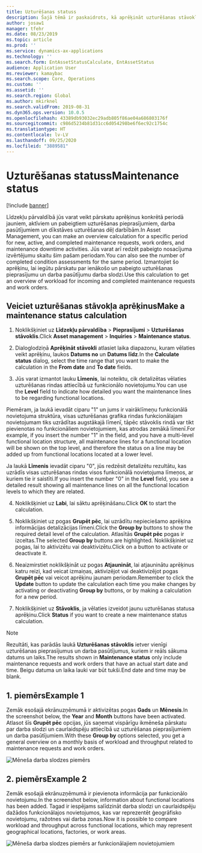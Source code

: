 ```yaml
---
title: Uzturēšanas statuss
description: Šajā tēmā ir paskaidrots, kā aprēķināt uzturēšanas stāvokli programmā Asset Management.
author: josaw1
manager: tfehr
ms.date: 08/23/2019
ms.topic: article
ms.prod: ''
ms.service: dynamics-ax-applications
ms.technology: ''
ms.search.form: EntAssetStatusCalculate, EntAssetStatus
audience: Application User
ms.reviewer: kamaybac
ms.search.scope: Core, Operations
ms.custom: ''
ms.assetid: ''
ms.search.region: Global
ms.author: mkirknel
ms.search.validFrom: 2019-08-31
ms.dyn365.ops.version: 10.0.5
ms.openlocfilehash: 43389db93032ec29adb805f86ae04a686803176f
ms.sourcegitcommit: c986d5234b81d31cc6d054298be6f6ec92c1754c
ms.translationtype: HT
ms.contentlocale: lv-LV
ms.lasthandoff: 09/25/2020
ms.locfileid: "3889581"
---
```

# <a name="maintenance-status"></a><span data-ttu-id="a2795-103">Uzturēšanas statuss</span><span class="sxs-lookup"><span data-stu-id="a2795-103">Maintenance status</span></span>

[!include [banner](../../includes/banner.md)]

 

<span data-ttu-id="a2795-104">Līdzekļu pārvaldībā jūs varat veikt pārskatu aprēķinus konkrētā periodā jauniem, aktīviem un pabeigtiem uzturēšanas pieprasījumiem, darba pasūtījumiem un dīkstāves uzturēšanas dēļ darbībām.</span><span class="sxs-lookup"><span data-stu-id="a2795-104">In Asset Management, you can make an overview calculation for a specific period for new, active, and completed maintenance requests, work orders, and maintenance downtime activities.</span></span> <span data-ttu-id="a2795-105">Jūs varat arī redzēt pabeigto nosacījuma izvērtējumu skaitu šim pašam periodam.</span><span class="sxs-lookup"><span data-stu-id="a2795-105">You can also see the number of completed condition assessments for the same period.</span></span> <span data-ttu-id="a2795-106">Izmantojiet šo aprēķinu, lai iegūtu pārskatu par ienākošo un pabeigto uzturēšanas pieprasījumu un darba pasūtījumu darba slodzi.</span><span class="sxs-lookup"><span data-stu-id="a2795-106">Use this calculation to get an overview of workload for incoming and completed maintenance requests and work orders.</span></span>

## <a name="make-a-maintenance-status-calculation"></a><span data-ttu-id="a2795-107">Veiciet uzturēšanas stāvokļa aprēķinus</span><span class="sxs-lookup"><span data-stu-id="a2795-107">Make a maintenance status calculation</span></span>

1. <span data-ttu-id="a2795-108">Noklikšķiniet uz **Līdzekļu pārvaldība** > **Pieprasījumi** > **Uzturēšanas stāvoklis**.</span><span class="sxs-lookup"><span data-stu-id="a2795-108">Click **Asset management** > **Inquiries** > **Maintenance status**.</span></span>

2. <span data-ttu-id="a2795-109">Dialoglodziņā **Aprēķināt stāvokli** atlasiet laika diapazonu, kuram vēlaties veikt aprēķinu, laukos **Datums no** un **Datums līdz**.</span><span class="sxs-lookup"><span data-stu-id="a2795-109">In the **Calculate status** dialog, select the time range that you want to make the calculation in the **From date** and **To date** fields.</span></span>

3. <span data-ttu-id="a2795-110">Jūs varat izmantot lauku **Līmenis**, lai noteiktu, cik detalizētas vēlaties uzturēšanas rindas attiecībā uz funkcionālo novietojumu.</span><span class="sxs-lookup"><span data-stu-id="a2795-110">You can use the **Level** field to indicate how detailed you want the maintenance lines to be regarding functional locations.</span></span> 

  <span data-ttu-id="a2795-111">Piemēram, ja laukā ievadāt ciparu "1" un jums ir vairāklīmeņu funkcionālā novietojuma struktūra, visas uzturēšanas grafika rindas funkcionālajam novietojumam tiks uzrādītas augstākajā līmenī, tāpēc stāvoklis rindā var tikt pievienotas no funkcionāliem novietojumiem, kas atrodas zemākā līmenī.</span><span class="sxs-lookup"><span data-stu-id="a2795-111">For example, if you insert the number "1" in the field, and you have a multi-level functional location structure, all maintenance lines for a functional location will be shown on the top level, and therefore the status on a line may be added up from functional locations located at a lower level.</span></span> 
  
  <span data-ttu-id="a2795-112">Ja laukā **Līmenis** ievadāt ciparu "0", jūs redzēsit detalizētu rezultātu, kas uzrādīs visas uzturēšanas rindas visos funkcionālā novietojuma līmeņos, ar kuriem tie ir saistīti.</span><span class="sxs-lookup"><span data-stu-id="a2795-112">If you insert the number "0" in the **Level** field, you see a detailed result showing all maintenance lines on all the functional location levels to which they are related.</span></span>

4. <span data-ttu-id="a2795-113">Noklikšķiniet uz **Labi**, lai sāktu aprēķināšanu.</span><span class="sxs-lookup"><span data-stu-id="a2795-113">Click **OK** to start the calculation.</span></span>

5. <span data-ttu-id="a2795-114">Noklikšķiniet uz pogas **Grupēt pēc**, lai uzrādītu nepieciešamo aprēķina informācijas detalizācijas līmeni.</span><span class="sxs-lookup"><span data-stu-id="a2795-114">Click the **Group by** buttons to show the required detail level of the calculation.</span></span> <span data-ttu-id="a2795-115">Atlasītās **Grupēt pēc** pogas ir izceltas.</span><span class="sxs-lookup"><span data-stu-id="a2795-115">The selected **Group by** buttons are highlighted.</span></span> <span data-ttu-id="a2795-116">Noklikšķiniet uz pogas, lai to aktivizētu vai deaktivizētu.</span><span class="sxs-lookup"><span data-stu-id="a2795-116">Click on a button to activate or deactivate it.</span></span>

6. <span data-ttu-id="a2795-117">Neaizmirstiet noklikšķināt uz pogas **Atjaunināt**, lai atjauninātu aprēķinus katru reizi, kad veicat izmaiņas, aktivizējot vai deaktivizējot pogas **Grupēt pēc** vai veicot aprēķinu jaunam periodam.</span><span class="sxs-lookup"><span data-stu-id="a2795-117">Remember to click the **Update** button to update the calculation each time you make changes by activating or deactivating **Group by** buttons, or by making a calculation for a new period.</span></span>

7. <span data-ttu-id="a2795-118">Noklikšķiniet uz **Stāvoklis**, ja vēlaties izveidot jaunu uzturēšanas statusa aprēķinu.</span><span class="sxs-lookup"><span data-stu-id="a2795-118">Click **Status** if you want to create a new maintenance status calculation.</span></span>

>[!NOTE]
><span data-ttu-id="a2795-119">Rezultāti, kas parādās laukā **Uzturēšanas stāvoklis** ietver vienīgi uzturēšanas pieprasījumus un darba pasūtījumus, kuriem ir reāls sākuma datums un laiks.</span><span class="sxs-lookup"><span data-stu-id="a2795-119">The results shown in **Maintenance status** only include maintenance requests and work orders that have an actual start date and time.</span></span> <span data-ttu-id="a2795-120">Beigu datuma un laika lauki var būt tukši.</span><span class="sxs-lookup"><span data-stu-id="a2795-120">End date and time may be blank.</span></span>

## <a name="example-1"></a><span data-ttu-id="a2795-121">1. piemērs</span><span class="sxs-lookup"><span data-stu-id="a2795-121">Example 1</span></span>

<span data-ttu-id="a2795-122">Zemāk esošajā ekrānuzņēmumā ir aktivizētas pogas **Gads** un **Mēnesis**.</span><span class="sxs-lookup"><span data-stu-id="a2795-122">In the screenshot below, the **Year** and **Month** buttons have been activated.</span></span> <span data-ttu-id="a2795-123">Atlasot šīs **Grupēt pēc** opcijas, jūs saņemat vispārīgu ikmēneša pārskatu par darba slodzi un caurlaidspēju attiecībā uz uzturēšanas pieprasījumiem un darba pasūtījumiem.</span><span class="sxs-lookup"><span data-stu-id="a2795-123">With these **Group by** options selected, you get a general overview on a monthly basis of workload and throughput related to maintenance requests and work orders.</span></span> 

![Mēneša darba slodzes piemērs](media/13-controlling-and-reporting.png)

## <a name="example-2"></a><span data-ttu-id="a2795-125">2. piemērs</span><span class="sxs-lookup"><span data-stu-id="a2795-125">Example 2</span></span>

<span data-ttu-id="a2795-126">Zemāk esošajā ekrānuzņēmumā ir pievienota informācija par funkcionālo novietojumu.</span><span class="sxs-lookup"><span data-stu-id="a2795-126">In the screenshot below, information about functional locations has been added.</span></span> <span data-ttu-id="a2795-127">Tagad ir iespējams salīdzināt darba slodzi un caurlaidspēju dažādos funkcionālajos novietojumos, kas var reprezentēt ģeogrāfisko novietojumu, ražotnes vai darba zonas.</span><span class="sxs-lookup"><span data-stu-id="a2795-127">Now it is possible to compare workload and throughput across functional locations, which may represent geographical locations, factories, or work areas.</span></span> 

![Mēneša darba slodzes piemērs ar funkcionālajiem novietojumiem](media/14-controlling-and-reporting.png)

